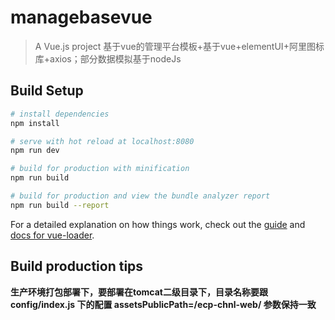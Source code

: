 # managebasevue

> A Vue.js project
> 基于vue的管理平台模板+基于vue+elementUI+阿里图标库+axios；部分数据模拟基于nodeJs

## Build Setup

``` bash
# install dependencies
npm install

# serve with hot reload at localhost:8080
npm run dev

# build for production with minification
npm run build

# build for production and view the bundle analyzer report
npm run build --report
```

For a detailed explanation on how things work, check out the [guide](http://vuejs-templates.github.io/webpack/) and [docs for vue-loader](http://vuejs.github.io/vue-loader).

## Build production tips
**生产环境打包部署下，要部署在tomcat二级目录下，目录名称要跟config/index.js 下的配置 assetsPublicPath=/ecp-chnl-web/ 参数保持一致**
